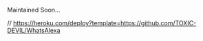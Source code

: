 Maintained Soon...

// https://heroku.com/deploy?template=https://github.com/TOXIC-DEVIL/WhatsAlexa
